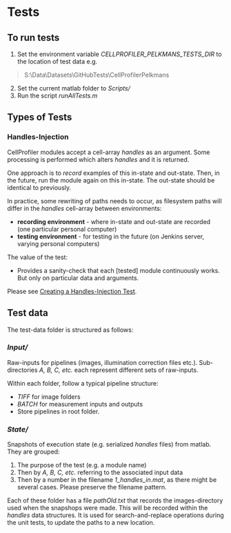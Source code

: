 # Tests

## To run tests
1. Set the environment variable *CELLPROFILER_PELKMANS_TESTS_DIR* to the location of test data e.g.
> S:\Data\Datasets\GitHubTests\CellProfilerPelkmans

2. Set the current matlab folder to *Scripts/*
3. Run the script *runAllTests.m*

## Types of Tests

### Handles-Injection 

CellProfiler modules accept a cell-array *handles* as an argument. Some processing is performed which alters *handles* and it is returned.

One approach is to *record* examples of this in-state and out-state. Then, in the future, run the module again on this in-state. The out-state should be identical to previously. 

In practice, some rewriting of paths needs to occur, as filesystem paths will differ in the *handles* cell-array between environments:

* **recording environment** - where in-state and out-state are recorded (one particular personal computer)
* **testing environment** - for testing in the future (on Jenkins server, varying personal computers) 

The value of the test:

* Provides a sanity-check that each [tested] module continuously works. But only on particular data and arguments.

Please see [Creating a Handles-Injection Test](CREATING_HANDLES_INJECTION_TEST.md).

## Test data

The test-data folder is structured as follows:

### *Input/*
Raw-inputs for pipelines (images, illumination correction files etc.). Sub-directories *A, B, C, etc.* each represent different sets of raw-inputs.

Within each folder, follow a typical pipeline structure:
* *TIFF* for image folders
* *BATCH* for measurement inputs and outputs
* Store pipelines in root folder.

### *State/*
Snapshots of execution state (e.g. serialized *handles* files) from matlab. They are grouped:

1. The purpose of the test (e.g. a module name)
2. Then by *A, B, C, etc.* referring to the associated input data
3. Then by a number in the filename *1\_handles\_in.mat*, as there might be several cases. Please preserve the filename pattern.

Each of these folder has a file *pathOld.txt* that records the images-directory used when the snapshops were made. This will be recorded within the *handles* data structures. It is used for search-and-replace operations during the unit tests, to update the paths to a new location.